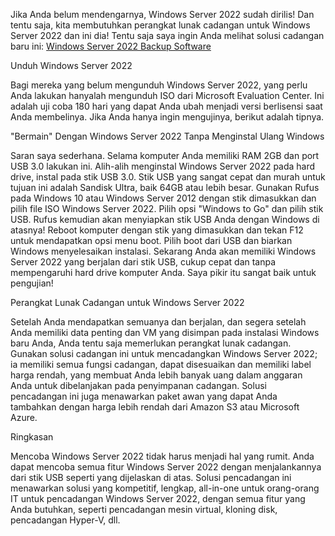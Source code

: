 Jika Anda belum mendengarnya, Windows Server 2022 sudah dirilis! Dan tentu saja, kita membutuhkan perangkat lunak cadangan untuk Windows Server 2022 dan ini dia! Tentu saja saya ingin Anda melihat solusi cadangan baru ini: [Windows Server 2022 Backup Software](https://backupchain.com/en/server-backup/)

Unduh Windows Server 2022

Bagi mereka yang belum mengunduh Windows Server 2022, yang perlu Anda lakukan hanyalah mengunduh ISO dari Microsoft Evaluation Center. Ini adalah uji coba 180 hari yang dapat Anda ubah menjadi versi berlisensi saat Anda membelinya. Jika Anda hanya ingin mengujinya, berikut adalah tipnya.

 
"Bermain" Dengan Windows Server 2022 Tanpa Menginstal Ulang Windows

Saran saya sederhana. Selama komputer Anda memiliki RAM 2GB dan port USB 3.0 lakukan ini. Alih-alih menginstal Windows Server 2022 pada hard drive, instal pada stik USB 3.0. Stik USB yang sangat cepat dan murah untuk tujuan ini adalah Sandisk Ultra, baik 64GB atau lebih besar. Gunakan Rufus pada Windows 10 atau Windows Server 2012 dengan stik dimasukkan dan pilih file ISO Windows Server 2022. Pilih opsi "Windows to Go" dan pilih stik USB. Rufus kemudian akan menyiapkan stik USB Anda dengan Windows di atasnya! Reboot komputer dengan stik yang dimasukkan dan tekan F12 untuk mendapatkan opsi menu boot. Pilih boot dari USB dan biarkan Windows menyelesaikan instalasi. Sekarang Anda akan memiliki Windows Server 2022 yang berjalan dari stik USB, cukup cepat dan tanpa mempengaruhi hard drive komputer Anda. Saya pikir itu sangat baik untuk pengujian!

 
Perangkat Lunak Cadangan untuk Windows Server 2022

Setelah Anda mendapatkan semuanya dan berjalan, dan segera setelah Anda memiliki data penting dan VM yang disimpan pada instalasi Windows baru Anda, Anda tentu saja memerlukan perangkat lunak cadangan. Gunakan solusi cadangan ini untuk mencadangkan Windows Server 2022; ia memiliki semua fungsi cadangan, dapat disesuaikan dan memiliki label harga rendah, yang membuat Anda lebih banyak uang dalam anggaran Anda untuk dibelanjakan pada penyimpanan cadangan. Solusi pencadangan ini juga menawarkan paket awan yang dapat Anda tambahkan dengan harga lebih rendah dari Amazon S3 atau Microsoft Azure.

 
Ringkasan

Mencoba Windows Server 2022 tidak harus menjadi hal yang rumit. Anda dapat mencoba semua fitur Windows Server 2022 dengan menjalankannya dari stik USB seperti yang dijelaskan di atas. Solusi pencadangan ini menawarkan solusi yang kompetitif, lengkap, all-in-one untuk orang-orang IT untuk pencadangan Windows Server 2022, dengan semua fitur yang Anda butuhkan, seperti pencadangan mesin virtual, kloning disk, pencadangan Hyper-V, dll.
